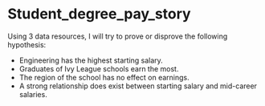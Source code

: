 # Student_degree_pay_story

Using 3 data resources, I will try to prove or disprove the following hypothesis:

- Engineering has the highest starting salary.
- Graduates of Ivy League schools earn the most. 
- The region of the school has no effect on earnings. 
- A strong relationship does exist between starting salary and mid-career salaries.
